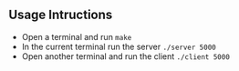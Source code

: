 ## Usage Intructions
- Open a terminal and run `make`
- In the current terminal run the server `./server 5000`
- Open another terminal and run the client `./client 5000`
